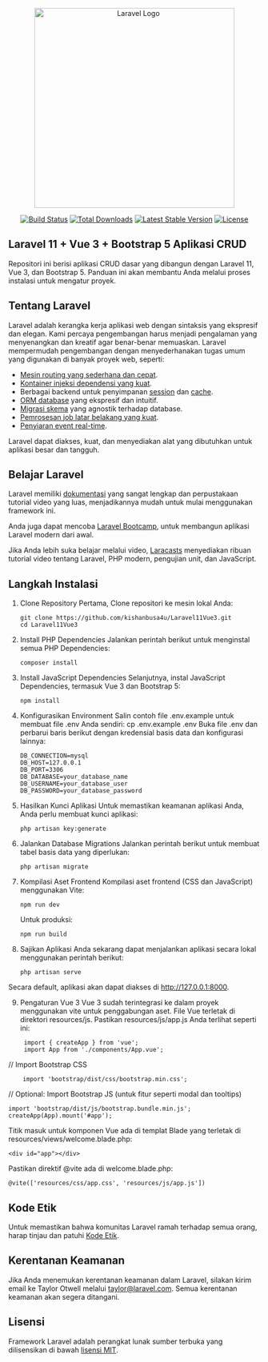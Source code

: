 <p align="center"><a href="https://laravel.com" target="_blank"><img src="https://raw.githubusercontent.com/laravel/art/master/logo-lockup/5%20SVG/2%20CMYK/1%20Full%20Color/laravel-logolockup-cmyk-red.svg" width="400" alt="Laravel Logo"></a></p>

<p align="center">
<a href="https://github.com/laravel/framework/actions"><img src="https://github.com/laravel/framework/workflows/tests/badge.svg" alt="Build Status"></a>
<a href="https://packagist.org/packages/laravel/framework"><img src="https://img.shields.io/packagist/dt/laravel/framework" alt="Total Downloads"></a>
<a href="https://packagist.org/packages/laravel/framework"><img src="https://img.shields.io/packagist/v/laravel/framework" alt="Latest Stable Version"></a>
<a href="https://packagist.org/packages/laravel/framework"><img src="https://img.shields.io/packagist/l/laravel/framework" alt="License"></a>
</p>

## Laravel 11 + Vue 3 + Bootstrap 5 Aplikasi CRUD

Repositori ini berisi aplikasi CRUD dasar yang dibangun dengan Laravel 11, Vue 3, dan Bootstrap 5. Panduan ini akan membantu Anda melalui proses instalasi untuk mengatur proyek.

## Tentang Laravel

Laravel adalah kerangka kerja aplikasi web dengan sintaksis yang ekspresif dan elegan. Kami percaya pengembangan harus menjadi pengalaman yang menyenangkan dan kreatif agar benar-benar memuaskan. Laravel mempermudah pengembangan dengan menyederhanakan tugas umum yang digunakan di banyak proyek web, seperti:

-   [Mesin routing yang sederhana dan cepat](https://laravel.com/docs/routing).
-   [Kontainer injeksi dependensi yang kuat](https://laravel.com/docs/container).
-   Berbagai backend untuk penyimpanan [session](https://laravel.com/docs/session) dan [cache](https://laravel.com/docs/cache).
-   [ORM database](https://laravel.com/docs/eloquent) yang ekspresif dan intuitif.
-   [Migrasi skema](https://laravel.com/docs/migrations) yang agnostik terhadap database.
-   [Pemrosesan job latar belakang yang kuat](https://laravel.com/docs/queues).
-   [Penyiaran event real-time](https://laravel.com/docs/broadcasting).

Laravel dapat diakses, kuat, dan menyediakan alat yang dibutuhkan untuk aplikasi besar dan tangguh.

## Belajar Laravel

Laravel memiliki [dokumentasi](https://laravel.com/docs) yang sangat lengkap dan perpustakaan tutorial video yang luas, menjadikannya mudah untuk mulai menggunakan framework ini.

Anda juga dapat mencoba [Laravel Bootcamp](https://bootcamp.laravel.com), untuk membangun aplikasi Laravel modern dari awal.

Jika Anda lebih suka belajar melalui video, [Laracasts](https://laracasts.com) menyediakan ribuan tutorial video tentang Laravel, PHP modern, pengujian unit, dan JavaScript.

## Langkah Instalasi

1.  Clone Repository
    Pertama, Clone repositori ke mesin lokal Anda:

        git clone https://github.com/kishanbusa4u/Laravel11Vue3.git
        cd Laravel11Vue3

2.  Install PHP Dependencies
    Jalankan perintah berikut untuk menginstal semua PHP Dependencies:

        composer install

3.  Install JavaScript Dependencies
    Selanjutnya, instal JavaScript Dependencies, termasuk Vue 3 dan Bootstrap 5:

        npm install

4.  Konfigurasikan Environment
    Salin contoh file .env.example untuk membuat file .env Anda sendiri:
    cp .env.example .env
    Buka file .env dan perbarui baris berikut dengan kredensial basis data dan konfigurasi lainnya:

        DB_CONNECTION=mysql
        DB_HOST=127.0.0.1
        DB_PORT=3306
        DB_DATABASE=your_database_name
        DB_USERNAME=your_database_user
        DB_PASSWORD=your_database_password

5.  Hasilkan Kunci Aplikasi
    Untuk memastikan keamanan aplikasi Anda, Anda perlu membuat kunci aplikasi:

        php artisan key:generate

6.  Jalankan Database Migrations
    Jalankan perintah berikut untuk membuat tabel basis data yang diperlukan:

        php artisan migrate

7.  Kompilasi Aset Frontend
    Kompilasi aset frontend (CSS dan JavaScript) menggunakan Vite:

        npm run dev

    Untuk produksi:

        npm run build

8.  Sajikan Aplikasi
    Anda sekarang dapat menjalankan aplikasi secara lokal menggunakan perintah berikut:

        php artisan serve

Secara default, aplikasi akan dapat diakses di http://127.0.0.1:8000.

9.  Pengaturan Vue 3
    Vue 3 sudah terintegrasi ke dalam proyek menggunakan vite untuk penggabungan aset. File Vue terletak di direktori resources/js.
    Pastikan resources/js/app.js Anda terlihat seperti ini:

         import { createApp } from 'vue';
         import App from './components/App.vue';

// Import Bootstrap CSS

        import 'bootstrap/dist/css/bootstrap.min.css';

// Optional: Import Bootstrap JS (untuk fitur seperti modal dan tooltips)

    import 'bootstrap/dist/js/bootstrap.bundle.min.js';
    createApp(App).mount('#app');

Titik masuk untuk komponen Vue ada di templat Blade yang terletak di resources/views/welcome.blade.php:

    <div id="app"></div>

Pastikan direktif @vite ada di welcome.blade.php:

    @vite(['resources/css/app.css', 'resources/js/app.js'])

## Kode Etik

Untuk memastikan bahwa komunitas Laravel ramah terhadap semua orang, harap tinjau dan patuhi [Kode Etik](https://laravel.com/docs/contributions#code-of-conduct).

## Kerentanan Keamanan

Jika Anda menemukan kerentanan keamanan dalam Laravel, silakan kirim email ke Taylor Otwell melalui [taylor@laravel.com](mailto:taylor@laravel.com). Semua kerentanan keamanan akan segera ditangani.

## Lisensi

Framework Laravel adalah perangkat lunak sumber terbuka yang dilisensikan di bawah [lisensi MIT](https://opensource.org/licenses/MIT).
